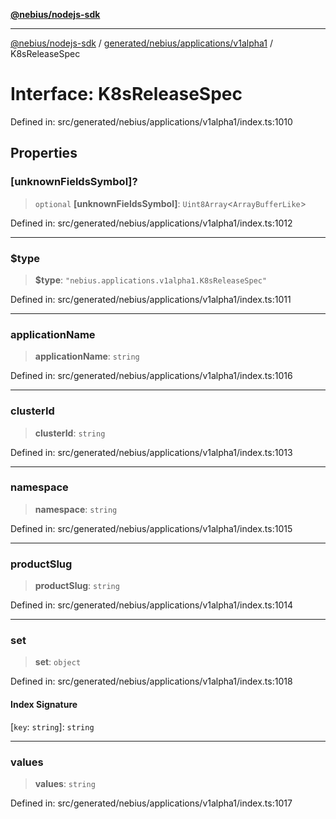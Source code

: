 [**@nebius/nodejs-sdk**](../../../../../README.md)

***

[@nebius/nodejs-sdk](../../../../../README.md) / [generated/nebius/applications/v1alpha1](../README.md) / K8sReleaseSpec

# Interface: K8sReleaseSpec

Defined in: src/generated/nebius/applications/v1alpha1/index.ts:1010

## Properties

### \[unknownFieldsSymbol\]?

> `optional` **\[unknownFieldsSymbol\]**: `Uint8Array`\<`ArrayBufferLike`\>

Defined in: src/generated/nebius/applications/v1alpha1/index.ts:1012

***

### $type

> **$type**: `"nebius.applications.v1alpha1.K8sReleaseSpec"`

Defined in: src/generated/nebius/applications/v1alpha1/index.ts:1011

***

### applicationName

> **applicationName**: `string`

Defined in: src/generated/nebius/applications/v1alpha1/index.ts:1016

***

### clusterId

> **clusterId**: `string`

Defined in: src/generated/nebius/applications/v1alpha1/index.ts:1013

***

### namespace

> **namespace**: `string`

Defined in: src/generated/nebius/applications/v1alpha1/index.ts:1015

***

### productSlug

> **productSlug**: `string`

Defined in: src/generated/nebius/applications/v1alpha1/index.ts:1014

***

### set

> **set**: `object`

Defined in: src/generated/nebius/applications/v1alpha1/index.ts:1018

#### Index Signature

\[`key`: `string`\]: `string`

***

### values

> **values**: `string`

Defined in: src/generated/nebius/applications/v1alpha1/index.ts:1017
